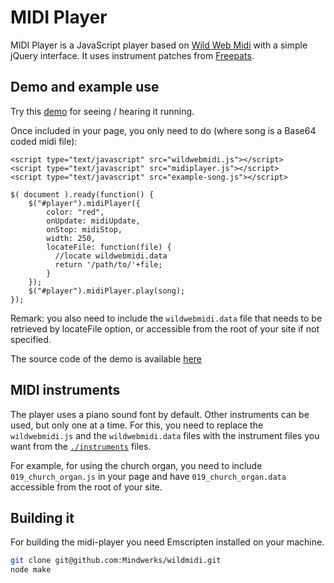 # MIDI Player


MIDI Player is a JavaScript player based on [Wild Web Midi](https://github.com/zz85/wild-web-midi) with a simple jQuery interface. It uses instrument patches from [Freepats](http://freepats.zenvoid.org/).

## Demo and example use

Try this [demo](http://rism-ch.github.io/midi-player/) for seeing / hearing it running.

Once included in your page, you only need to do (where song is a Base64 coded midi file):

```
<script type="text/javascript" src="wildwebmidi.js"></script>
<script type="text/javascript" src="midiplayer.js"></script>
<script type="text/javascript" src="example-song.js"></script>

$( document ).ready(function() {
    $("#player").midiPlayer({
        color: "red",
        onUpdate: midiUpdate,
        onStop: midiStop,
        width: 250,
        locateFile: function(file) {
          //locate wildwebmidi.data
          return '/path/to/'+file;
        }
    });
    $("#player").midiPlayer.play(song);
});
```

Remark: you also need to include the `wildwebmidi.data` file that needs to be retrieved by locateFile option, or accessible from the root of your site if not specified.

The source code of the demo is available [here](https://github.com/rism-ch/midi-player/tree/gh-pages)

## MIDI instruments

The player uses a piano sound font by default. Other instruments can be used, but only one at a time. For this, you need to replace the `wildwebmidi.js` and the `wildwebmidi.data` files with the instrument files you want from the [`./instruments`](https://github.com/rism-ch/midi-player/tree/master/instruments) files.

For example, for using the church organ, you need to include `019_church_organ.js` in your page and have `019_church_organ.data` accessible from the root of your site.

## Building it

For building the midi-player you need Emscripten installed on your machine.

```sh
git clone git@github.com:Mindwerks/wildmidi.git
node make
```

